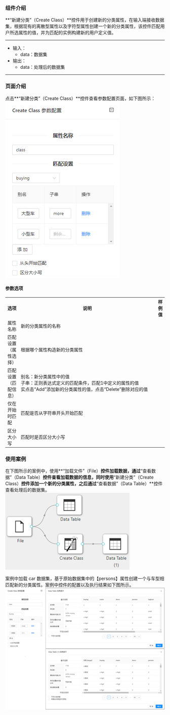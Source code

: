 ### 组件介绍
**“新建分类”（Create Class）**控件用于创建新的分类属性，在输入端接收数据集，根据现有的离散型属性以及字符型属性创建一个新的分类属性，该控件匹配用户所选属性的值，并为匹配的实例构建新的用户定义值。

<hr/>

- 输入：
  - data：数据集
- 输出：
  - data：处理后的数据集

<hr/>


### 页面介绍
点击**“新建分类”（Create Class）**控件查看参数配置页面，如下图所示：  
[ ![](/img/aistudio/feature-engineering/create-class/param.png) ](/img/aistudio/feature-engineering/create-class/param.png)

#### 参数选项
<table>
  <tr>
    <th>选项</th>
    <th width="650">说明</th>
    <th>样例值</th>
  </tr>
  <tr>
      <td>属性名称</td> 
      <td>
      新的分类属性的名称
      </td> 
      <td></td>
  </tr>
  <tr>
      <td>匹配设置（属性选择）</td> 
      <td>
      根据哪个属性构造新的分类属性
      </td> 
      <td></td>
  </tr>
  <tr>
      <td>匹配设置（匹配信息）</td> 
      <td>
      别名：新分类属性中的值<br/>
      子串：正则表达式定义的匹配条件，匹配1中定义的属性的值<br/>
      实点击“Add”添加新的分类属性的值，点击“Delete”删除对应的值
      </td> 
      <td></td>
  </tr>
  <tr>
      <td>仅在开始时匹配</td> 
      <td>
      匹配是否从字符串开头开始匹配
      </td> 
      <td></td>
  </tr>
  <tr>
      <td>区分大小写</td> 
      <td>
      匹配时是否区分大小写
      </td> 
      <td></td>
  </tr>
</table>

### 使用案例
在下图所示的案例中，使用**“加载文件”（File）**控件加载数据，通过**“查看数据”（Data Table）**控件查看加载数据的信息，同时使用**“新建分类”（Create Class）**控件添加一个新的分类属性，之后通过**“查看数据”（Data Table）**控件查看处理后的数据集。   
[ ![](/img/aistudio/feature-engineering/create-class/workflow.png) ](/img/aistudio/feature-engineering/create-class/workflow.png)

案例中加载 car 数据集，基于原始数据集中的【persons】属性创建一个与车型相匹配新的分类属性。案例中控件的配置以及执行结果如下图所示。    
[ ![](/img/aistudio/feature-engineering/create-class/workflow-result.png) ](/img/aistudio/feature-engineering/create-class/workflow-result.png)